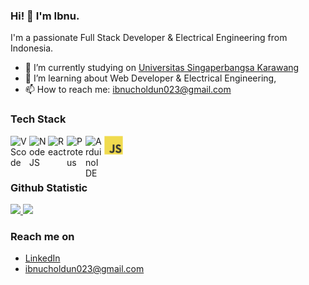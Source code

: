 ### Hi! 👋 I'm Ibnu.

I'm a passionate Full Stack Developer & Electrical Engineering from Indonesia.
- 🔭 I’m currently studying on <a href="https://unsika.ac.id/">Universitas Singaperbangsa Karawang</a>
- 🌱 I’m learning about Web Developer & Electrical Engineering, 
- 📫 How to reach me: ibnucholdun023@gmail.com

### Tech Stack

<a href="https://code.visualstudio.com/"><img align="left" alt="VScode" title="VSCode" width="30px" src="https://cdn.jsdelivr.net/gh/devicons/devicon/icons/vscode/vscode-original.svg" /></a>
  <a href="https://developer.mozilla.org/en-US/docs/Web/JavaScript"><img src="https://raw.githubusercontent.com/devicons/devicon/master/icons/javascript/javascript-original.svg" alt="javascript" width="30px"/> </a> 
  <a href="https://nodejs.org/"><img align="left" alt="NodeJS" title="NodeJS" width="30px" src="https://seeklogo.com/images/N/nodejs-logo-FBE122E377-seeklogo.com.png" /></a>
  <a href="https://reactjs.org/"><img align="left" alt="React" title="React" width="30px" src="https://cdn.worldvectorlogo.com/logos/react-2.svg" /></a>
  <a href="https://www.labcenter.com/"><img align="left" alt="Proteus" title="Proteus" width="30px" src="https://2.bp.blogspot.com/-XsaZsMUD8Pg/WPR6kVhxo8I/AAAAAAAAAhw/xSImpQyf2sErYbQoDtswpwbWyLWaoxMaQCLcB/s1600/logo%2Bproteus.jpg" /></a>
    <a href="https://www.arduino.cc/en/software"><img align="left" alt="ArduinoIDE" title="ArduinoIDE" width="30px" src="https://www.nesabamedia.com/wp-content/uploads/2019/07/Arduino-IDE-Logo-1.png" /></a>
  <br>
  <br>
  
### Github Statistic
<p align="left">
<a href="https://github.com/ibnucholdun">
  <img height="180em" src="https://github-readme-stats-eight-theta.vercel.app/api?username=ibnucholdun&show_icons=true&theme=algolia&include_all_commits=true&count_private=true"/>
  <img height="180em" src="https://github-readme-stats-eight-theta.vercel.app/api/top-langs/?username=ibnucholdun&layout=compact&langs_count=8&theme=algolia"/>
</a>
</p>

### Reach me on
- <a href="https://www.linkedin.com/in/ibnu-choldun-19904322a">LinkedIn</a>
- ibnucholdun023@gmail.com

